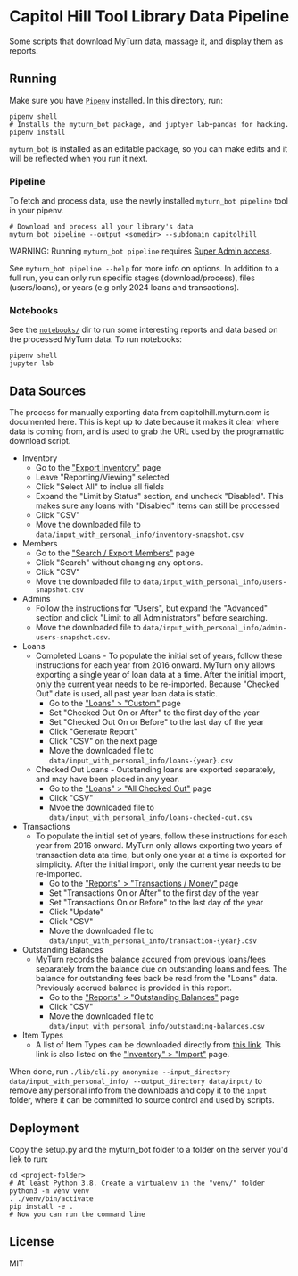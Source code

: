 # Capitol Hill Tool Library Data Pipeline

Some scripts that download MyTurn data, massage it, and display them as reports.

## Running

Make sure you have [`Pipenv`](https://docs.pipenv.org/) installed. In this directory, run:

```
pipenv shell
# Installs the myturn_bot package, and juptyer lab+pandas for hacking.
pipenv install
```

`myturn_bot` is installed as an editable package, so you can make edits and it will be reflected
when you run it next.

### Pipeline

To fetch and process data, use the newly installed `myturn_bot pipeline` tool in your pipenv.

```
# Download and process all your library's data
myturn_bot pipeline --output <somedir> --subdomain capitolhill
```

WARNING: Running `myturn_bot pipeline` requires [Super Admin access](https://support.myturn.com/hc/en-us/articles/205664648-Creating-Additional-Admin-Users).

See `myturn_bot pipeline --help` for more info on options. In addition to a full run, you can
only run specific stages (download/process), files (users/loans), or years
(e.g only 2024 loans and transactions).

### Notebooks

See the [`notebooks/`](./notebooks/) dir to run some interesting reports and data based on the
processed MyTurn data. To run notebooks:

```
pipenv shell
jupyter lab
```

## Data Sources

The process for manually exporting data from capitolhill.myturn.com is documented here. This is kept up to date because it makes it clear where data is coming from, and is used to grab the URL used by the programattic download script.

* Inventory
  * Go to the ["Export Inventory"](https://capitolhill.myturn.com/library/orgInventory/report) page
  * Leave "Reporting/Viewing" selected
  * Click "Select All" to inclue all fields
  * Expand the "Limit by Status" section, and uncheck "Disabled".  This makes sure any loans with "Disabled" items can still be processed
  * Click "CSV"
  * Move the downloaded file to `data/input_with_personal_info/inventory-snapshot.csv`
* Members
  * Go to the ["Search / Export Members"](https://capitolhill.myturn.com/library/orgMembership/searchUsers) page
  * Click "Search" without changing any options.
  * Click "CSV"
  * Move the downloaded file to `data/input_with_personal_info/users-snapshot.csv`
* Admins
  * Follow the instructions for "Users", but expand the "Advanced" section and click "Limit to all Administrators" before searching.
  * Move the downloaded file to `data/input_with_personal_info/admin-users-snapshot.csv`.
* Loans
  * Completed Loans - To populate the initial set of years, follow these instructions for each year from 2016 onward.  MyTurn only allows exporting a single year of loan data at a time. After the initial import, only the current year needs to be re-imported. Because "Checked Out" date is used, all past year loan data is static.
      * Go to the ["Loans" > "Custom"](https://capitolhill.myturn.com/library/orgLoan/reportParameters) page
      * Set "Checked Out On or After" to the first day of the year
      * Set "Checked Out On or Before" to the last day of the year
      * Click "Generate Report"
      * Click "CSV" on the next page
      * Move the downloaded file to `data/input_with_personal_info/loans-{year}.csv`
  * Checked Out Loans - Outstanding loans are exported separately, and may have been placed in any year.
      * Go to the ["Loans" > "All Checked Out"](https://capitolhill.myturn.com/library/orgLoan/list) page
      * Click "CSV"
      * Mvoe the downloaded file to `data/input_with_personal_info/loans-checked-out.csv`
* Transactions
  * To populate the initial set of years, follow these instructions for each year from 2016 onward. MyTurn only allows exporting two years of transaction data ata time, but only one year at a time is exported for simplicity.  After the initial import, only the current year needs to be re-imported.
    * Go to the ["Reports" > "Transactions / Money"](https://capitolhill.myturn.com/library/orgMyOrganization/moneyReport) page
    * Set "Transactions On or After" to the first day of the year
    * Set "Transactions On or Before" to the last day of the year
    * Click "Update"
    * Click "CSV"
    * Move the downloaded file to `data/input_with_personal_info/transaction-{year}.csv`
* Outstanding Balances
  * MyTurn records the balance accured from previous loans/fees separately from the balance due on outstanding loans and fees. The balance for outstanding fees back be read from the "Loans" data. Previously accrued balance is provided in this report.
    * Go to the ["Reports" > "Outstanding Balances"](https://capitolhill.myturn.com/library/onAccount/list) page
    * Click "CSV"
    * Move the downloaded file to `data/input_with_personal_info/outstanding-balances.csv`
* Item Types
  * A list of Item Types can be downloaded directly from [this link](https://capitolhill.myturn.com/library/orgDefaults/export?format=csv&extension=csv). This link is also listed on the ["Inventory" > "Import"](https://capitolhill.myturn.com/library/orgInventory/importInventory) page.

When done, run `./lib/cli.py anonymize --input_directory data/input_with_personal_info/ --output_directory data/input/` to remove any personal info from the downloads and copy it to the `input` folder, where it can be committed to source control and used by scripts.

## Deployment

Copy the setup.py and the myturn_bot folder to a folder on the server you'd liek to run:

```
cd <project-folder>
# At least Python 3.8. Create a virtualenv in the "venv/" folder
python3 -m venv venv
. ./venv/bin/activate
pip install -e .
# Now you can run the command line
```
## License

MIT